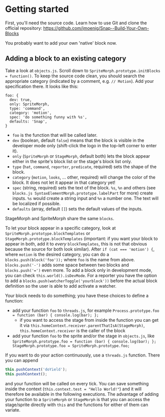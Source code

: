 Getting started
===============

First, you'll need the source code. Learn how to use Git and clone the official repository: https://github.com/jmoenig/Snap--Build-Your-Own-Blocks

You probably want to add your own 'native' block now.

Adding a block to an existing category
--------------------------------------

Take a look at `objects.js`. Scroll down to `SpriteMorph.prototype.initBlocks = function()`. To keep the source code clean, you should search the appropriate category (indicated by a comment, e.g. `// Motion`). Add your specification there. It looks like this:
```
foo: {
  dev: true,
  only: SpriteMorph,
  type: 'command',
  category: 'motion',
  spec: 'do something funny with %s',
  defaults: 'Snap',
}
```
* `foo` is the function that will be called later.
* `dev` (boolean, default `false`) means that the block is visible in the developer mode only (shift-click the logo in the top-left corner to enter it).
* `only` (`SpriteMorph` or `StageMorph`, default both) lets the block appear either in the sprite's block list or the stage's block list only.
* `type` (`hat`, `command`, `reporter`, `predicate`, required) sets the shape of the block.
* `category` (`motion`, `looks`, ... other, required) will change the color of the block. It does not let it appear in that category yet!
* `spec` (string, required) sets the text of the block. `%s`, `%n` and others (see `blocks.js SyntaxElementMorph.prototype.labelPart` for more) create inputs. `%s` would create a string input and `%n` a number one. The text will be localized if possible.
* `defaults` (array, default `[]`) sets the default values of the inputs.

StageMorph and SpriteMorph share the same `blocks`.

To let your block appear in a specific category, look at `SpriteMorph.prototype.blockTemplates` or `StageMorph.prototype.blockTemplates` (important: if you want your block to appear in both, add it to *every* `blockTemplates`, this is not that obvious because the source for both look similar). After `if (cat === 'motion') {`, where `motion` is the desired category, you can do a `blocks.push(block('foo'));` where `foo` is the name from above. `blocks.push('-')` adds some space between two blocks and `blocks.push('=')` even more. To add a block only in development mode, you can check `this.world().isDevMode`. For a reporter you have the option to add a `blocks.push(watcherToggle('yourblock'))` before the actual block definition so the user is able to add activate a watcher.

Your block needs to do something; you have these choices to define a function:
* add your function `foo` to `threads.js`, for example `Process.prototype.foo = function (bar) { console.log(bar); };`
  * if you want to access the stage from inside the function you can get it via `this.homeContext.receiver.parentThatIsA(StageMorph)`, `this.homeContext.receiver` is the caller of the block
* add your function `foo` to the sprite and/or the stage in `objects.js`, like `SpriteMorph.prototype.foo = function (bar) { console.log(bar); }; StageMorph.prototype.foo = SpriteMorph.prototype.foo;`

If you want to do your action continuously, use a `threads.js` function. There you can append
```javascript
this.pushContext('doYield');
this.pushContext();
```
and your function will be called on every tick. You can save something inside the context (`this.context.test = "Hello World!"`) and it will therefore be available in the following executions.
The advantage of adding your function to a `SpriteMorph` or `StageMorph` is that you can access the stage/sprite directly with `this` and the functions for either of them can variate.
